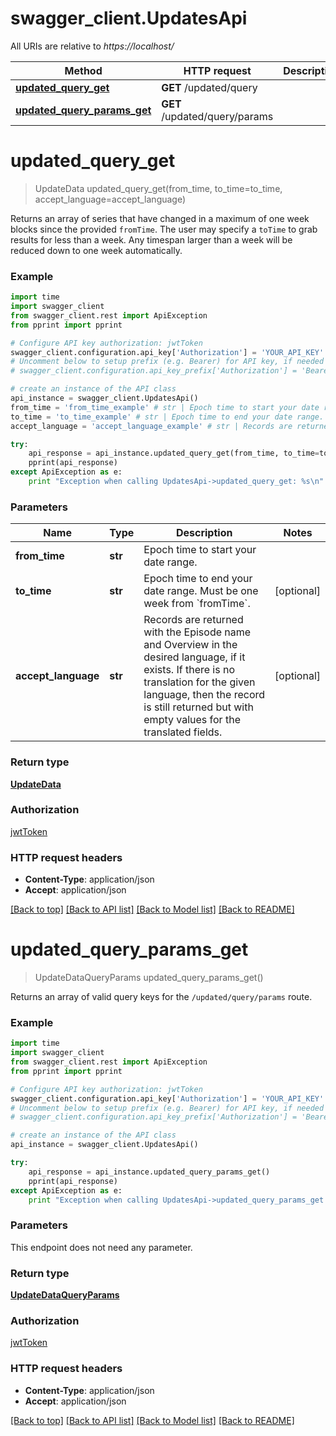 # swagger_client.UpdatesApi

All URIs are relative to *https://localhost/*

Method | HTTP request | Description
------------- | ------------- | -------------
[**updated_query_get**](UpdatesApi.md#updated_query_get) | **GET** /updated/query | 
[**updated_query_params_get**](UpdatesApi.md#updated_query_params_get) | **GET** /updated/query/params | 


# **updated_query_get**
> UpdateData updated_query_get(from_time, to_time=to_time, accept_language=accept_language)



Returns an array of series that have changed in a maximum of one week blocks since the provided `fromTime`.   The user may specify a `toTime` to grab results for less than a week. Any timespan larger than a week will be reduced down to one week automatically.

### Example 
```python
import time
import swagger_client
from swagger_client.rest import ApiException
from pprint import pprint

# Configure API key authorization: jwtToken
swagger_client.configuration.api_key['Authorization'] = 'YOUR_API_KEY'
# Uncomment below to setup prefix (e.g. Bearer) for API key, if needed
# swagger_client.configuration.api_key_prefix['Authorization'] = 'Bearer'

# create an instance of the API class
api_instance = swagger_client.UpdatesApi()
from_time = 'from_time_example' # str | Epoch time to start your date range.
to_time = 'to_time_example' # str | Epoch time to end your date range. Must be one week from `fromTime`. (optional)
accept_language = 'accept_language_example' # str | Records are returned with the Episode name and Overview in the desired language, if it exists. If there is no translation for the given language, then the record is still returned but with empty values for the translated fields. (optional)

try: 
    api_response = api_instance.updated_query_get(from_time, to_time=to_time, accept_language=accept_language)
    pprint(api_response)
except ApiException as e:
    print "Exception when calling UpdatesApi->updated_query_get: %s\n" % e
```

### Parameters

Name | Type | Description  | Notes
------------- | ------------- | ------------- | -------------
 **from_time** | **str**| Epoch time to start your date range. | 
 **to_time** | **str**| Epoch time to end your date range. Must be one week from &#x60;fromTime&#x60;. | [optional] 
 **accept_language** | **str**| Records are returned with the Episode name and Overview in the desired language, if it exists. If there is no translation for the given language, then the record is still returned but with empty values for the translated fields. | [optional] 

### Return type

[**UpdateData**](UpdateData.md)

### Authorization

[jwtToken](../README.md#jwtToken)

### HTTP request headers

 - **Content-Type**: application/json
 - **Accept**: application/json

[[Back to top]](#) [[Back to API list]](../README.md#documentation-for-api-endpoints) [[Back to Model list]](../README.md#documentation-for-models) [[Back to README]](../README.md)

# **updated_query_params_get**
> UpdateDataQueryParams updated_query_params_get()



Returns an array of valid query keys for the `/updated/query/params` route.

### Example 
```python
import time
import swagger_client
from swagger_client.rest import ApiException
from pprint import pprint

# Configure API key authorization: jwtToken
swagger_client.configuration.api_key['Authorization'] = 'YOUR_API_KEY'
# Uncomment below to setup prefix (e.g. Bearer) for API key, if needed
# swagger_client.configuration.api_key_prefix['Authorization'] = 'Bearer'

# create an instance of the API class
api_instance = swagger_client.UpdatesApi()

try: 
    api_response = api_instance.updated_query_params_get()
    pprint(api_response)
except ApiException as e:
    print "Exception when calling UpdatesApi->updated_query_params_get: %s\n" % e
```

### Parameters
This endpoint does not need any parameter.

### Return type

[**UpdateDataQueryParams**](UpdateDataQueryParams.md)

### Authorization

[jwtToken](../README.md#jwtToken)

### HTTP request headers

 - **Content-Type**: application/json
 - **Accept**: application/json

[[Back to top]](#) [[Back to API list]](../README.md#documentation-for-api-endpoints) [[Back to Model list]](../README.md#documentation-for-models) [[Back to README]](../README.md)

